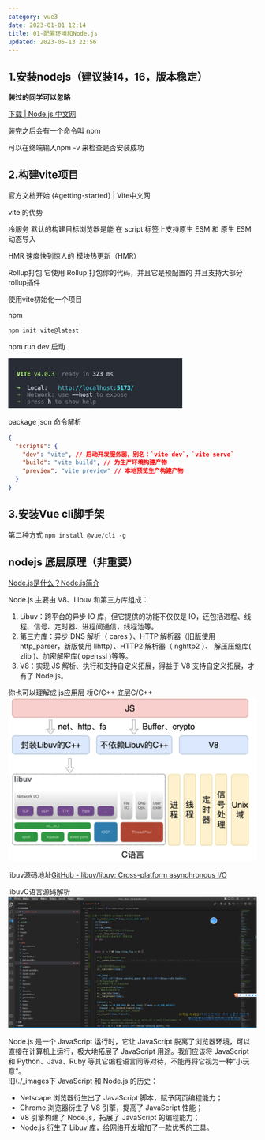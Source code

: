 ```yaml
---
category: vue3
date: 2023-01-01 12:14
title: 01-配置环境和Node.js
updated: 2023-05-13 22:56
---
```


## 1.安装nodejs（建议装14，16，版本稳定）

**装过的同学可以忽略**

[下载 | Node.js 中文网](http://nodejs.cn/download/current/ "下载 | Node.js 中文网")

装完之后会有一个命令叫 npm

可以在终端输入npm -v 来检查是否安装成功


## 2.构建vite项目
官方文档开始 {#getting-started} | Vite中文网

vite 的优势

 冷服务   默认的构建目标浏览器是能 在 script 标签上支持原生 ESM 和 原生 ESM 动态导入

 HMR  速度快到惊人的 模块热更新（HMR）

Rollup打包  它使用 Rollup 打包你的代码，并且它是预配置的 并且支持大部分rollup插件

使用vite初始化一个项目

npm
```sh
npm init vite@latest
```

npm run dev 启动

![](./_images/image-2023-01-01_12-17-25-309-01-配置环境.png)


package json 命令解析

```json
{
  "scripts": {
    "dev": "vite", // 启动开发服务器，别名：`vite dev`，`vite serve`
    "build": "vite build", // 为生产环境构建产物
    "preview": "vite preview" // 本地预览生产构建产物
  }
}
```


## 3.安装Vue cli脚手架 

第二种方式
`npm install @vue/cli -g`

## nodejs 底层原理（非重要）

[Node.js是什么？Node.js简介](http://c.biancheng.net/view/9338.html)

Node.js 主要由 V8、Libuv 和第三方库组成：

1. Libuv：跨平台的异步 IO 库，但它提供的功能不仅仅是 IO，还包括进程、线程、信号、定时器、进程间通信，线程池等。
2. 第三方库：异步 DNS 解析（ cares ）、HTTP 解析器（旧版使用 http_parser，新版使用 llhttp）、HTTP2 解析器（ nghttp2 ）、 解压压缩库( zlib )、加密解密库( openssl )等等。
3. V8：实现 JS 解析、执行和支持自定义拓展，得益于 V8 支持自定义拓展，才有了 Node.js。

你也可以理解成 js应用层  桥C/C++  底层C/C++ 
![](./_images/image-2023-01-01_12-19-18-059-01-配置环境.png)

libuv源码地址[GitHub - libuv/libuv: Cross-platform asynchronous I/O](https://github.com/libuv/libuv "GitHub - libuv/libuv: Cross-platform asynchronous I/O")

libuvC语言源码解析
![](./_images/image-2023-01-01_12-20-04-186-01-配置环境.png)

Node.js 是一个 JavaScript 运行时，它让 JavaScript 脱离了浏览器环境，可以直接在计算机上运行，极大地拓展了 JavaScript 用途。我们应该将 JavaScript 和 Python、Java、Ruby 等其它编程语言同等对待，不能再将它视为一种“小玩意”。  
![](./_images下 JavaScript 和 Node.js 的历史：

-   Netscape 浏览器衍生出了 JavaScript 脚本，赋予网页编程能力；
-   Chrome 浏览器衍生了 V8 引擎，提高了 JavaScript 性能；
-   V8 引擎构建了 Node.js，拓展了 JavaScript 的编程能力；
-   Node.js 衍生了 Libuv 库，给网络开发增加了一款优秀的工具。